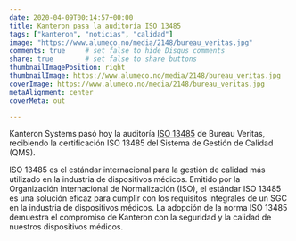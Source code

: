 ```yaml
---
date: 2020-04-09T00:14:57+00:00
title: Kanteron pasa la auditoría ISO 13485
tags: ["kanteron", "noticias", "calidad"]
image: "https://www.alumeco.no/media/2148/bureau_veritas.jpg"
comments: true     # set false to hide Disqus comments  
share: true        # set false to share buttons
thumbnailImagePosition: right
thumbnailImage: https://www.alumeco.no/media/2148/bureau_veritas.jpg
coverImage: https://www.alumeco.no/media/2148/bureau_veritas.jpg
metaAlignment: center
coverMeta: out

---
```

Kanteron Systems pasó hoy la auditoría [ISO 13485](https://www.iso.org/standard/59752.html) de Bureau Veritas, recibiendo la certificación ISO 13485 del Sistema de Gestión de Calidad (QMS).

<!--more-->

ISO 13485 es el estándar internacional para la gestión de calidad más utilizado en la industria de dispositivos médicos. Emitido por la Organización Internacional de Normalización (ISO), el estándar ISO 13485 es una solución eficaz para cumplir con los requisitos integrales de un SGC en la industria de dispositivos médicos. La adopción de la norma ISO 13485 demuestra el compromiso de Kanteron con la seguridad y la calidad de nuestros dispositivos médicos.
